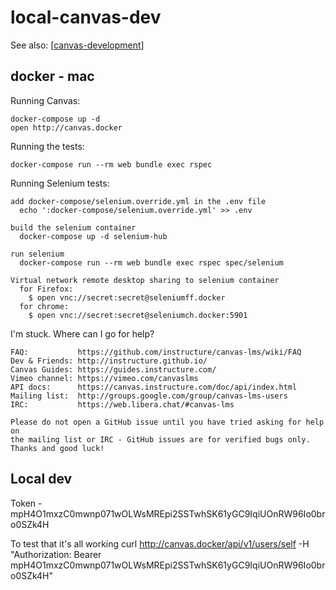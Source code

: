 # local-canvas-dev

See also: [[canvas-development]]

## docker - mac 

 Running Canvas:

    docker-compose up -d
    open http://canvas.docker

  Running the tests:

    docker-compose run --rm web bundle exec rspec

   Running Selenium tests:

    add docker-compose/selenium.override.yml in the .env file
      echo ':docker-compose/selenium.override.yml' >> .env

    build the selenium container
      docker-compose up -d selenium-hub

    run selenium
      docker-compose run --rm web bundle exec rspec spec/selenium

    Virtual network remote desktop sharing to selenium container
      for Firefox:
        $ open vnc://secret:secret@seleniumff.docker
      for chrome:
        $ open vnc://secret:secret@seleniumch.docker:5901

  I'm stuck. Where can I go for help?

    FAQ:           https://github.com/instructure/canvas-lms/wiki/FAQ
    Dev & Friends: http://instructure.github.io/
    Canvas Guides: https://guides.instructure.com/
    Vimeo channel: https://vimeo.com/canvaslms
    API docs:      https://canvas.instructure.com/doc/api/index.html
    Mailing list:  http://groups.google.com/group/canvas-lms-users
    IRC:           https://web.libera.chat/#canvas-lms

    Please do not open a GitHub issue until you have tried asking for help on
    the mailing list or IRC - GitHub issues are for verified bugs only.
    Thanks and good luck!
  
## Local dev 

Token - mpH4O1mxzC0mwnp071wOLWsMREpi2SSTwhSK61yGC9IqiUOnRW96Io0bro0SZk4H

To test that it's all working 
curl http://canvas.docker/api/v1/users/self -H "Authorization: Bearer mpH4O1mxzC0mwnp071wOLWsMREpi2SSTwhSK61yGC9IqiUOnRW96Io0bro0SZk4H"

[//begin]: # "Autogenerated link references for markdown compatibility"
[canvas-development]: canvas-development "Canvas Development"
[//end]: # "Autogenerated link references"